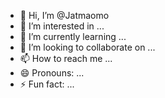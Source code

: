 - 👋 Hi, I’m @Jatmaomo
- 👀 I’m interested in ...
- 🌱 I’m currently learning ...
- 💞️ I’m looking to collaborate on ...
- 📫 How to reach me ...
- 😄 Pronouns: ...
- ⚡ Fun fact: ...

<!---
Jatmaomo/Jatmaomo is a ✨ special ✨ repository because its `README.md` (this file) appears on your GitHub profile.
You can click the Preview link to take a look at your changes.
--->
